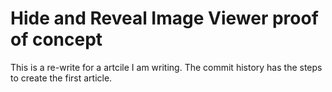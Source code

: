 # Hide and Reveal Image Viewer proof of concept

This is a re-write for a artcile I am writing. The commit history has the steps to create the first article.
